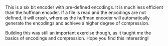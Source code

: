 This is a six bit encoder with pre-defined encodings. It is much less efficient than the huffman encoder. If a file is read and the encodings are not defined, it will crash, where as the huffman encoder will automatically generate the encodings and achieve a higher degree of compression.

Building this was still an important exercise though, as it taught me the basics of encodings and compression. Hope you find this interesting!
